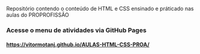 

Repositório contendo o conteúdo de HTML e CSS ensinado e práticado nas aulas do PROPROFISSÃO


### Acesse o menu de atividades via GitHub Pages
#### https://vitormotanj.github.io/AULAS-HTML-CSS-PROA/

